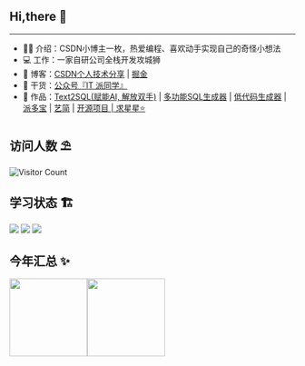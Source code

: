 ## Hi,there 👋
<hr>

- 👨‍🎓 介绍：CSDN小博主一枚，热爱编程、喜欢动手实现自己的奇怪小想法
- 💻 工作：一家自研公司全栈开发攻城狮
- 📃 博客：<a href="https://blog.csdn.net/Gaowumao?type=blog">CSDN个人技术分享</a> | <a href="https://juejin.cn/user/1469371468221047">掘金</a>
- 🌱 干货：<a href="https://pdxjie.github.io/translate.github.io/assets/img/wechat.dc667eaa.png">公众号『IT 派同学』</a>
- 📌 作品：<a href="http://www.ai-thesis.cc/dashboard/workplace">Text2SQL(赋能AI, 解放双手)</a> | <a href="https://github.com/pdxjie/sql-translate">多功能SQL生成器</a> | <a href="https://github.com/pdxjie/low-code">低代码生成器</a> | <a href="https://github.com/pdxjie/feature-play/blob/master/asset/code.png">派多宝</a> | <a href="https://resume-online-uzbs.vercel.app/#/resume">艺简</a> | <a href="https://github.com/pdxjie">开源项目 | 求星星⭐️</a>

## 访问人数 ⛱️
 ![Visitor Count](https://profile-counter.glitch.me/Christmas/count.svg) 

## 学习状态 🏗️

<code><img src="https://img.shields.io/badge/react-%2320232a.svg?style=for-the-badge&logo=react&logoColor=%2361DAFB"/></code>
<code><img src="https://img.shields.io/badge/node.js-6DA55F?style=for-the-badge&logo=node.js&logoColor=white"/></code>
<code><img src="https://img.shields.io/badge/vuejs-%2335495e.svg?style=for-the-badge&logo=vuedotjs&logoColor=%234FC08D"/></code>

## 今年汇总 ✨

<img align="" height="137px" src="https://github-readme-stats.vercel.app/api?username=pdxjie&hide_title=true&hide_border=true&show_icons=true&include_all_commits=true&line_height=21&bg_color=0,EC6C6C,FFD479,FFFC79,73FA79&theme=graywhite&locale=cn" /><img align="" height="137px" src="https://github-readme-stats.vercel.app/api/top-langs/?username=pdxjie&hide_title=true&hide_border=true&layout=compact&bg_color=0,73FA79,73FDFF,D783FF&theme=graywhite&locale=cn" />


<!---
pdxjie/pdxjie is a ✨ special ✨ repository because its `README.md` (this file) appears on your GitHub profile.
You can click the Preview link to take a look at your changes.
--->
